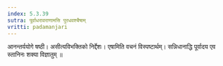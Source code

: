 ```yaml
---
index: 5.3.39
sutra: पूर्वाधरावराणामसि पुरधवश्चैषाम्‌
vritti: padamanjari
---
```


 आनन्तर्ययोगे षष्ठी। असीत्यविभक्तिको निर्द्देशः। एषामिति वचनं विस्पष्टार्थम्। सन्निधानाद्धि पूर्वादय एव स्तानिनः शक्या विज्ञातुम् ॥